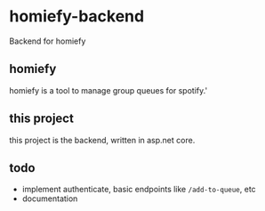 ﻿# homiefy-backend

Backend for homiefy

## homiefy
homiefy is a tool to manage group queues for spotify.'

## this project
this project is the backend, written in asp.net core.

## todo
- implement authenticate, basic endpoints like ```/add-to-queue```, etc
- documentation